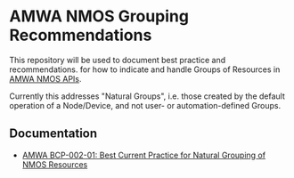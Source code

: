 # AMWA NMOS Grouping Recommendations

This repository will be used to document best practice and recommendations.
for how to indicate and handle Groups of Resources in [AMWA NMOS APIs](https://amwa-tv.github.io/nmos).

Currently this addresses "Natural Groups",
i.e. those created by the default operation of a Node/Device,
and not user- or automation-defined Groups.

## Documentation

- [AMWA BCP-002-01: Best Current Practice for Natural Grouping of NMOS Resources](best-practice-natural-grouping.md)
